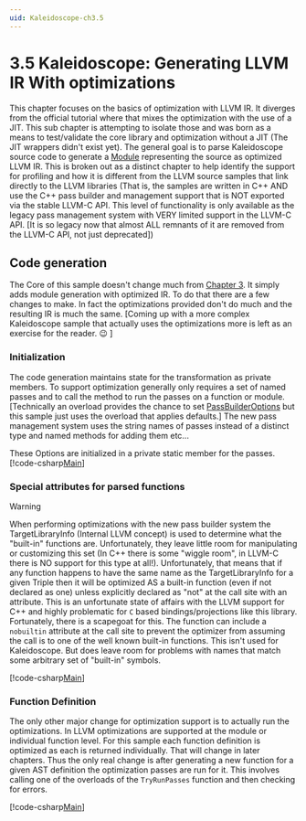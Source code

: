 ```yaml
---
uid: Kaleidoscope-ch3.5
---
```


# 3.5 Kaleidoscope: Generating LLVM IR With optimizations
This chapter focuses on the basics of optimization with LLVM IR. It diverges from
the official tutorial where that mixes the optimization with the use of a JIT. This
sub chapter is attempting to isolate those and was born as a means to test/validate
the core library and optimization without a JIT (The JIT wrappers didn't exist yet).
The general goal is to parse Kaleidoscope source code to generate a [Module](xref:Ubiquity.NET.Llvm.Module)
representing the source as optimized LLVM IR. This is broken out as a distinct
chapter to help identify the support for profiling and how it is different from the
LLVM source samples that link directly to the LLVM libraries (That is, the samples
are written in C++ AND use the C++ pass builder and management support that is NOT
exported via the stable LLVM-C API. This level of functionality is only available
as the legacy pass management system with VERY limited support in the LLVM-C API.
[It is so legacy now that almost ALL remnants of it are removed from the LLVM-C API,
not just deprecated])

## Code generation
The Core of this sample doesn't change much from [Chapter 3](xref:Kaleidoscope-ch3).
It simply adds module generation with optimized IR. To do that there are a few changes
to make. In fact the optimizations provided don't do much and the resulting IR is much
the same. [Coming up with a more complex Kaleidoscope sample that actually uses the
optimizations more is left as an exercise for the reader. :wink: ]

### Initialization
The code generation maintains state for the transformation as private members. To
support optimization generally only requires a set of named passes and to call the
method to run the passes on a function or module. [Technically an overload provides
the chance to set [PassBuilderOptions](xref:Ubiquity.NET.Llvm.PassBuilderOptions)
but this sample just uses the overload that applies defaults.] The new pass
management system uses the string names of passes instead of a distinct type and
named methods for adding them etc...

These Options are initialized in a private static member for the passes.
[!code-csharp[Main](CodeGenerator.cs#PrivateMembers)]

### Special attributes for parsed functions
>[!WARNING]
When performing optimizations with the new pass builder system the
TargetLibraryInfo (Internal LLVM concept) is used to determine what the "built-in"
functions are. Unfortunately, they leave little room for manipulating or customizing
this set (In C++ there is some "wiggle room", in LLVM-C there is NO support for
this type at all!). Unfortunately, that means that if any function happens to have
the same name as the TargetLibraryInfo for a given Triple then it will be optimized
AS a built-in function (even if not declared as one) unless explicitly declared as
"not" at the call site with an attribute. This is an unfortunate state
of affairs with the LLVM support for C++ and highly problematic for `C` based
bindings/projections like this library. Fortunately, there is a scapegoat for this.
The function can include a `nobuiltin` attribute at the call site to prevent the
optimizer from assuming the call is to one of the well known built-in functions.
This isn't used for Kaleidoscope. But does leave room for problems with names that
match some arbitrary set of "built-in" symbols.

[!code-csharp[Main](CodeGenerator.cs#GetOrDeclareFunction)]


### Function Definition
The only other major change for optimization support is to actually run the
optimizations. In LLVM optimizations are supported at the module or individual
function level. For this sample each function definition is optimized as each is
returned individually. That will change in later chapters. Thus the only real
change is after generating a new function for a given AST definition the
optimization passes are run for it. This involves calling one of the overloads
of the `TryRunPasses` function and then checking for errors.

[!code-csharp[Main](CodeGenerator.cs#FunctionDefinition)]

